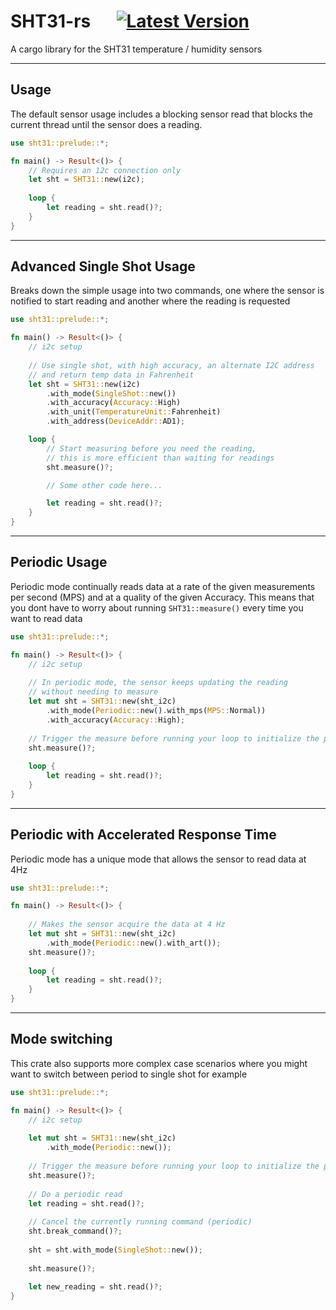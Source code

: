 # SHT31-rs &emsp; [![Latest Version]][crates.io]

[Latest Version]: https://img.shields.io/crates/v/sht31.svg
[crates.io]: https://crates.io/crates/sht31

A cargo library for the SHT31 temperature / humidity sensors

---

## Usage
The default sensor usage includes a blocking sensor read that blocks 
the current thread until the sensor does a reading.
```rust
use sht31::prelude::*;

fn main() -> Result<()> {
    // Requires an 12c connection only
    let sht = SHT31::new(i2c);
    
    loop {
        let reading = sht.read()?;
    }
}
```

---

## Advanced Single Shot Usage
Breaks down the simple usage into two commands, one where 
the sensor is notified to start reading and another where 
the reading is requested
```rust
use sht31::prelude::*;

fn main() -> Result<()> {
    // i2c setup
    
    // Use single shot, with high accuracy, an alternate I2C address 
    // and return temp data in Fahrenheit
    let sht = SHT31::new(i2c)
        .with_mode(SingleShot::new())
        .with_accuracy(Accuracy::High)
        .with_unit(TemperatureUnit::Fahrenheit)
        .with_address(DeviceAddr::AD1);

    loop {
        // Start measuring before you need the reading, 
        // this is more efficient than waiting for readings
        sht.measure()?;

        // Some other code here...

        let reading = sht.read()?;
    }
}
```

---

## Periodic Usage
Periodic mode continually reads data at a rate of the 
given measurements per second (MPS) and at a quality 
of the given Accuracy. This means that you dont have to 
worry about running `SHT31::measure()` every time you want 
to read data
```rust
use sht31::prelude::*;

fn main() -> Result<()> {
    // i2c setup
    
    // In periodic mode, the sensor keeps updating the reading
    // without needing to measure
    let mut sht = SHT31::new(sht_i2c)
        .with_mode(Periodic::new().with_mps(MPS::Normal))
        .with_accuracy(Accuracy::High);
    
    // Trigger the measure before running your loop to initialize the periodic mode
    sht.measure()?;
    
    loop {
        let reading = sht.read()?;
    }
}
```

---

## Periodic with Accelerated Response Time
Periodic mode has a unique mode that allows the sensor to read data at 4Hz
```rust
use sht31::prelude::*;

fn main() -> Result<()> {
    
    // Makes the sensor acquire the data at 4 Hz
    let mut sht = SHT31::new(sht_i2c)
        .with_mode(Periodic::new().with_art());
    sht.measure()?;
    
    loop {
        let reading = sht.read()?;
    }
}
```

---

## Mode switching
This crate also supports more complex case scenarios where you might want to switch 
between period to single shot for example
```rust
use sht31::prelude::*;

fn main() -> Result<()> {
    // i2c setup
    
    let mut sht = SHT31::new(sht_i2c)
        .with_mode(Periodic::new());
    
    // Trigger the measure before running your loop to initialize the periodic mode
    sht.measure()?;
    
    // Do a periodic read
    let reading = sht.read()?;
    
    // Cancel the currently running command (periodic)
    sht.break_command()?;
    
    sht = sht.with_mode(SingleShot::new());
    
    sht.measure()?;
    
    let new_reading = sht.read()?;
}
```